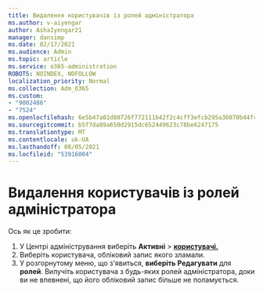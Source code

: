 ```yaml
---
title: Видалення користувачів із ролей адміністратора
ms.author: v-aiyengar
author: AshaIyengar21
manager: dansimp
ms.date: 02/17/2021
ms.audience: Admin
ms.topic: article
ms.service: o365-administration
ROBOTS: NOINDEX, NOFOLLOW
localization_priority: Normal
ms.collection: Adm_O365
ms.custom:
- "9002486"
- "7524"
ms.openlocfilehash: 6e5b47a01d80726f772111b42f2c4cff3efcb295a36070b44fcb6901800e71fb
ms.sourcegitcommit: b5f7da89a650d2915dc652449623c78be6247175
ms.translationtype: MT
ms.contentlocale: uk-UA
ms.lasthandoff: 08/05/2021
ms.locfileid: "53916004"
---
```

# <a name="remove-the-users-from-the-admin-roles"></a>Видалення користувачів із ролей адміністратора

Ось як це зробити:

1. У Центрі адміністрування виберіть **Активні**  >  [**користувачі.**](https://go.microsoft.com/fwlink/p/?linkid=834822)
1. Виберіть користувача, обліковий запис якого зламали.
1. У розгорнутому меню, що з'явиться, **виберіть Редагувати** для **ролей**. Вилучіть користувача з будь-яких ролей адміністратора, доки ви не впевнені, що його обліковий запис більше не поламується.


